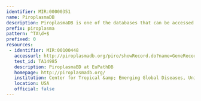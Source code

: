 ```yaml
---
identifier: MIR:00000351
name: PiroplasmaDB
description: PiroplasmaDB is one of the databases that can be accessed through the EuPathDB (http://EuPathDB.org; formerly ApiDB) portal, covering eukaryotic pathogens of the genera Cryptosporidium, Giardia, Leishmania, Neospora, Plasmodium, Toxoplasma, Trichomonas and Trypanosoma. While each of these groups is supported by a taxon-specific database built upon the same infrastructure, the EuPathDB portal offers an entry point to all these resources, and the opportunity to leverage orthology for searches across genera.
prefix: piroplasma
pattern: ^TA\d+$
prefixed: 0
resources:
 - identifier: MIR:00100448
   accessurl: http://piroplasmadb.org/piro/showRecord.do?name=GeneRecordClasses.GeneRecordClass&source_id=${id}
   test_id: TA14985
   description: PiroplasmaBD at EuPathDB
   homepage: http://piroplasmadb.org/
   institution: Center for Tropical &amp; Emerging Global Diseases, University of Georgia, Georgia
   location: USA
   official: false
---
```


